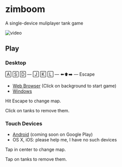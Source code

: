 # zimboom
A single-device muliplayer tank game

![video](https://user-images.githubusercontent.com/692124/127858401-c611c2ca-6acb-4fde-9f25-7ee087df44cd.gif)

## Play

### Desktop

🄰 🅂 🄳 — 🄹	🄺 🄻 — ⬅️⬆️➡️ — Escape
- [Web Browser](https://lbovet.github.io/zimboom/index.html) (Click on background to start game)
- [Windows](https://github.com/lbovet/zimboom/releases/)

Hit Escape to change map.

Click on tanks to remove them.

### Touch Devices
- [Android](https://github.com/lbovet/zimboom/releases/) (coming soon on Google Play)
- OS X, iOS: please help me, I have no such devices

Tap in center to change map.

Tap on tanks to remove them.
